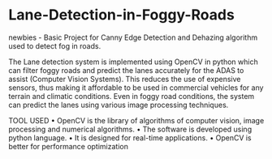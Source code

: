 # Lane-Detection-in-Foggy-Roads
newbies - Basic Project for Canny Edge Detection and Dehazing algorithm used to detect fog in roads.

The Lane detection system is implemented using OpenCV in python which can filter foggy roads and predict the lanes accurately for the ADAS to assist (Computer Vision Systems). This reduces the use of expensive sensors, thus making it affordable to be used in commercial vehicles for any terrain and climatic conditions. Even in foggy road conditions, the system can predict the lanes using various image processing techniques.

TOOL USED
• OpenCV is the library of algorithms of computer vision, image processing and 
numerical algorithms. 
• The software is developed using python language.
• It is designed for real-time applications.
• OpenCV is better for performance optimization
